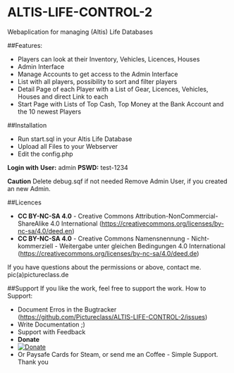 # ALTIS-LIFE-CONTROL-2
Webaplication for managing (Altis) Life Databases

##Features:

* Players can look at their Inventory, Vehicles, Licences, Houses
* Admin Interface
* Manage Accounts to get access to the Admin Interface
* List with all players, possibility to sort and filter players
* Detail Page of each Player with a List of Gear, Licences, Vehicles, Houses and direct Link to each
* Start Page with Lists of Top Cash, Top Money at the Bank Account and the 10 newest Players

##Installation
* Run start.sql in your Altis Life Database
* Upload all Files to your Webserver
* Edit the config.php

**Login with**
**User:** admin
**PSWD:** test-1234

**Caution**
Delete debug.sqf if not needed
Remove Admin User, if you created an new Admin.

##Licences
* **CC BY-NC-SA 4.0** - Creative Commons Attribution-NonCommercial-ShareAlike 4.0 International (https://creativecommons.org/licenses/by-nc-sa/4.0/deed.en) 
* **CC BY-NC-SA 4.0** - Creative Commons Namensnennung - Nicht-kommerziell - Weitergabe unter gleichen Bedingungen 4.0 International (https://creativecommons.org/licenses/by-nc-sa/4.0/deed.de)

If you have questions about the permissions or above, contact me. pic(a)pictureclass.de

##Support
If you like the work, feel free to support the work. How to Support:
* Document Erros in the Bugtracker (https://github.com/Pictureclass/ALTIS-LIFE-CONTROL-2/issues)
* Write Documentation ;) 
* Support with Feedback
* **Donate**
* [![Donate](https://www.paypalobjects.com/en_US/i/btn/btn_donateCC_LG.gif)](https://www.paypal.com/cgi-bin/webscr?cmd=_s-xclick&hosted_button_id=MQJFLAEZMPBML)
* Or Paysafe Cards for Steam, or send me an Coffee - Simple Support. Thank you


